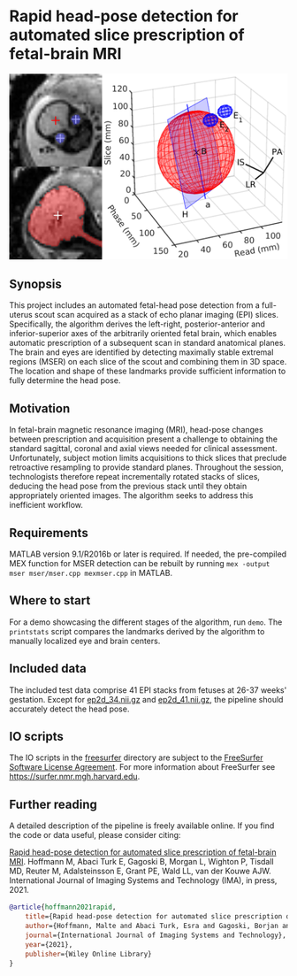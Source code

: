 # Rapid head‐pose detection for automated slice prescription of fetal‐brain MRI

![Fetal-brain geometry reconstruction](fetal-align.png)

## Synopsis

This project includes an automated fetal-head pose detection from a full-uterus
scout scan acquired as a stack of echo planar imaging (EPI) slices.
Specifically, the algorithm derives the left-right, posterior-anterior and
inferior-superior axes of the arbitrarily oriented fetal brain, which enables
automatic prescription of a subsequent scan in standard anatomical planes. The
brain and eyes are identified by detecting maximally stable extremal regions
(MSER) on each slice of the scout and combining them in 3D space. The location
and shape of these landmarks provide sufficient information to fully determine
the head pose.

## Motivation

In fetal-brain magnetic resonance imaging (MRI), head-pose changes between
prescription and acquisition present a challenge to obtaining the standard
sagittal, coronal and axial views needed for clinical assessment. Unfortunately,
subject motion limits acquisitions to thick slices that preclude retroactive
resampling to provide standard planes. Throughout the session, technologists
therefore repeat incrementally rotated stacks of slices, deducing the head pose
from the previous stack until they obtain appropriately oriented images. The
algorithm seeks to address this inefficient workflow.

## Requirements

MATLAB version 9.1/R2016b or later is required. If needed, the pre-compiled MEX
function for MSER detection can be rebuilt by running
`mex -output mser mser/mser.cpp mexmser.cpp` in MATLAB.

## Where to start

For a demo showcasing the different stages of the algorithm, run `demo`. The
`printstats` script compares the landmarks derived by the algorithm to manually
localized eye and brain centers.

## Included data

The included test data comprise 41 EPI stacks from fetuses at 26-37 weeks'
gestation. Except for [ep2d_34.nii.gz](data/ep2d_34.nii.gz) and
[ep2d_41.nii.gz](data/ep2d_34.nii.gz), the pipeline should accurately detect
the head pose.

## IO scripts

The IO scripts in the [freesurfer](freesurfer) directory are subject to the
[FreeSurfer Software License Agreement](freesurfer/LICENSE.txt). For more
information about FreeSurfer see https://surfer.nmr.mgh.harvard.edu.

## Further reading

A detailed description of the pipeline is freely available online. If you find
the code or data useful, please consider citing:

[Rapid head-pose detection for automated slice prescription of fetal-brain MRI](https://doi.org/10.1002/ima.22563).
Hoffmann M, Abaci Turk E, Gagoski B, Morgan L, Wighton P, Tisdall MD, Reuter M, Adalsteinsson E, Grant PE, Wald LL, van der Kouwe AJW.
International Journal of Imaging Systems and Technology (IMA), in press, 2021.

```bibtex
@article{hoffmann2021rapid,
    title={Rapid head-pose detection for automated slice prescription of fetal-brain MRI},
    author={Hoffmann, Malte and Abaci Turk, Esra and Gagoski, Borjan and Morgan, Leah and Wighton, Paul and Tisdall, M Dylan and Reuter, Martin and Adalsteinsson, Elfar and Grant, P Ellen and Wald, Lawrence L and van der Kouwe, André JW},
    journal={International Journal of Imaging Systems and Technology},
    year={2021},
    publisher={Wiley Online Library}
}
```

